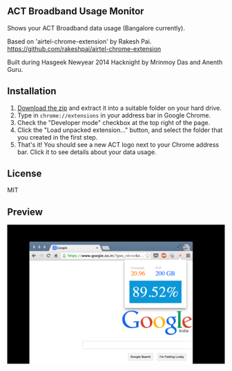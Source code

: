 ACT Broadband Usage Monitor
---

Shows your ACT Broadband data usage (Bangalore currently).

Based on 'airtel-chrome-extension' by Rakesh Pai.
https://github.com/rakeshpai/airtel-chrome-extension

Built during Hasgeek Newyear 2014 Hacknight by Mrinmoy Das and Anenth Guru.

Installation
---

1.
   [Download the zip](https://github.com/anenthg/act-chrome-extension/archive/master.zip)
   and extract it into a suitable folder on your hard drive.
2. Type in `chrome://extensions` in your address bar in Google Chrome.
3. Check the "Developer mode" checkbox at the top right of the page.
4. Click the "Load unpacked extension..." button, and select the folder that you
   created in the first step.
5. That's it! You should see a new ACT logo next to your Chrome address bar.
   Click it to see details about your data usage.

License
---
MIT

Preview
---
![](./LQZuEqC.png)
